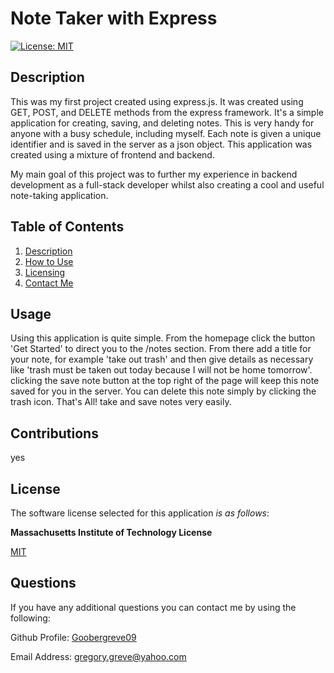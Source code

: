 # Note Taker with Express

  [![License: MIT](https://img.shields.io/badge/License-MIT-yellow.svg)](https://opensource.org/licenses/MIT)

  
## Description

This was my first project created using express.js. It was created using GET, POST, and DELETE methods from the express framework. It's a simple application for creating, saving, and deleting notes. This is very handy for anyone with a busy schedule, including myself. Each note is given a unique identifier and is saved in the server as a json object. This application was created using a mixture of frontend and backend.

My main goal of this project was to further my experience in backend development as a full-stack developer whilst also creating a cool and useful note-taking application.
  
## Table of Contents

1. [Description](#description)   
2. [How to Use](#usage)  
3. [Licensing](#license)   
4. [Contact Me](#questions)



## Usage

Using this application is quite simple. From the homepage click the button 'Get Started' to direct you to the /notes section. From there add a title for your note, for example 'take out trash' and then give details as necessary like 'trash must be taken out today because I will not be home tomorrow'. clicking the save note button at the top right of the page will keep this note saved for you in the server. You can delete this note simply by clicking the trash icon. That's All! take and save notes very easily. 

## Contributions

yes


## License

The software license selected for this application *is as follows*:

**Massachusetts Institute of Technology License**

[MIT](https://opensource.org/licenses/MIT)



## Questions

If you have any additional questions you can contact me by using the following:

 Github Profile: [Goobergreve09](https://www.github.com/Goobergreve09)

 Email Address: gregory.greve@yahoo.com


